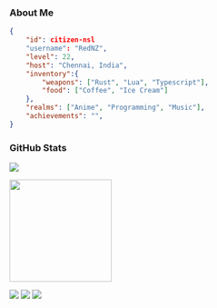 ### About Me

```json
{
    "id": citizen-nsl
    "username": "RedNZ",
    "level": 22,
    "host": "Chennai, India",
    "inventory":{
        "weapons": ["Rust", "Lua", "Typescript"],
        "food": ["Coffee", "Ice Cream"]
    },
    "realms": ["Anime", "Programming", "Music"],
    "achievements": "",
}
```

### GitHub Stats
<div>
    
![](https://github-readme-stats.vercel.app/api?username=citizen-nsl&theme=dracula&show_icons=true&hide_border=true&count_private=true)
</div>
<img height="180em" src="http://github-profile-summary-cards.vercel.app/api/cards/profile-details?username=citizen-nsl&theme=tokyonight"/>
<div>
    
![](https://github-readme-stats.vercel.app/api/top-langs/?username=citizen-nsl&theme=dracula&show_icons=true&hide_border=true&layout=compact)
![](http://github-profile-summary-cards.vercel.app/api/cards/repos-per-language?username=citizen-nsl&theme=discord_old_blurple)
![](http://github-profile-summary-cards.vercel.app/api/cards/productive-time?username=citizen-nsl&theme=discord_old_blurple&utcOffset=7)
</div>

